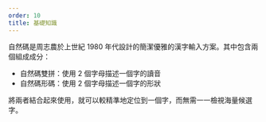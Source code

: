 ```yaml
---
order: 10
title: 基礎知識
---
```


自然碼是周志農於上世紀 1980 年代設計的簡潔優雅的漢字輸入方案。其中包含兩個組成成分：

* 自然碼雙拼：使用 2 個字母描述一個字的讀音
* 自然碼形碼：使用 2 個字母描述一個字的形狀

將兩者結合起來使用，就可以較精準地定位到一個字，而無需一一檢視海量候選字。
